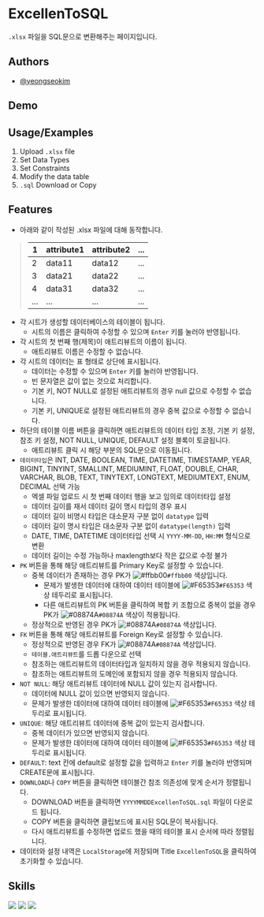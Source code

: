 # ExcellenToSQL

`.xlsx` 파일을 SQL문으로 변환해주는 페이지입니다.

## Authors

- [@yeongseokim](https://www.github.com/yeongseokim)

## Demo


## Usage/Examples

1. Upload `.xlsx` file
2. Set Data Types
3. Set Constraints
4. Modify the data table
5. `.sql` Download or Copy


## Features
- 아래와 같이 작성된 .xlsx 파일에 대해 동작합니다.
> |1| attribute1| attribute2|...|
> |-| --------- | --------- | - |
> |2| data11 | data12 |...|
> |3| data21 | data22 |...|
> |4| data31 | data32 |...|
> |...| ... | ... |...|
- 각 시트가 생성할 데이터베이스의 테이블이 됩니다.
    - 시트의 이름은 클릭하여 수정할 수 있으며 `Enter` 키를 눌러야 반영됩니다.
- 각 시트의 첫 번째 행(제목)이 애트리뷰트의 이름이 됩니다.
    - 애트리뷰트 이름은 수정할 수 없습니다.
- 각 시트의 데이터는 표 형태로 상단에 표시됩니다.
    - 데이터는 수정할 수 있으며 `Enter` 키를 눌러야 반영됩니다.
    - 빈 문자열은 값이 없는 것으로 처리합니다.
    - 기본 키, NOT NULL로 설정된 애트리뷰트의 경우 null 값으로 수정할 수 없습니다.
    - 기본 키, UNIQUE로 설정된 애트리뷰트의 경우 중복 값으로 수정할 수 없습니다.
- 하단의 테이블 이름 버튼을 클릭하면 애트리뷰트의 데이터 타입 조정, 기본 키 설정, 참조 키 설정, NOT NULL, UNIQUE, DEFAULT 설정 블록이 토글됩니다.
    - 애트리뷰트 클릭 시 해당 부분의 SQL문으로 이동됩니다.
- `데이터타입`은 INT, DATE, BOOLEAN, TIME, DATETIME, TIMESTAMP, YEAR, BIGINT, TINYINT, SMALLINT, MEDIUMINT, FLOAT, DOUBLE, CHAR, VARCHAR, BLOB, TEXT, TINYTEXT, LONGTEXT, MEDIUMTEXT, ENUM, DECIMAL 선택 가능
    - 엑셀 파일 업로드 시 첫 번째 데이터 행을 보고 임의로 데이터타입 설정
    - 데이터 길이를 재서 데이터 길이 명시 타입의 경우 표시
    - 데이터 길이 비명시 타입은 대소문자 구분 없이 `datatype` 입력
    - 데이터 길이 명시 타입은 대소문자 구분 없이 `datatype(length)` 입력
    - DATE, TIME, DATETIME 데이터타입 선택 시 `YYYY-MM-DD`, `HH:MM` 형식으로 변환
    - 데이터 길이는 수정 가능하나 maxlength보다 작은 값으로 수정 불가
- `PK` 버튼을 통해 해당 애트리뷰트를 Primary Key로 설정할 수 있습니다.
    - 중복 데이터가 존재하는 경우 PK가 ![#ffbb00](https://via.placeholder.com/10/ffbb00?text=+)`#ffbb00` 색상입니다.
        - 문제가 발생한 데이터에 대하여 데이터 테이블에 ![#F65353](https://via.placeholder.com/10/F65353?text=+)`#F65353` 색상 테두리로 표시됩니다.
        - 다른 애트리뷰트의 PK 버튼을 클릭하여 복합 키 조합으로 중복이 없을 경우 PK가 ![#08874A](https://via.placeholder.com/10/08874A?text=+)`#08874A` 색상이 적용됩니다.
    - 정상적으로 반영된 경우 PK가 ![#08874A](https://via.placeholder.com/10/08874A?text=+)`#08874A` 색상입니다.
- `FK` 버튼을 통해 해당 애트리뷰트를 Foreign Key로 설정할 수 있습니다.
    - 정상적으로 반영된 경우 FK가 ![#08874A](https://via.placeholder.com/10/08874A?text=+)`#08874A` 색상입니다.
    - `테이블.애트리뷰트`를 드롭 다운으로 선택
    - 참조하는 애트리뷰트의 데이터타입과 일치하지 않을 경우 적용되지 않습니다.
    - 참조하는 애트리뷰트의 도메인에 포함되지 않을 경우 적용되지 않습니다.
- `NOT NULL`: 해당 애트리뷰트 데이터에 NULL 값이 있는지 검사합니다.
    - 데이터에 NULL 값이 있으면 반영되지 않습니다.
    - 문제가 발생한 데이터에 대하여 데이터 테이블에 ![#F65353](https://via.placeholder.com/10/F65353?text=+)`#F65353` 색상 테두리로 표시됩니다.
- `UNIQUE`: 해당 애트리뷰트 데이터에 중복 값이 있는지 검사합니다.
    - 중복 데이터가 있으면 반영되지 않습니다.
    - 문제가 발생한 데이터에 대하여 데이터 테이블에 ![#F65353](https://via.placeholder.com/10/F65353?text=+)`#F65353` 색상 테두리로 표시됩니다.
- `DEFAULT`: text 칸에 default로 설정할 값을 입력하고 `Enter` 키를 눌러야 반영되며 CREATE문에 표시됩니다.
- `DOWNLOAD`나 `COPY` 버튼을 클릭하면 테이블간 참조 의존성에 맞게 순서가 정렬됩니다.
    - DOWNLOAD 버튼을 클릭하면 `YYYYMMDDExcellenToSQL.sql` 파일이 다운로드 됩니다.
    - COPY 버튼을 클릭하면 클립보드에 표시된 SQL문이 복사됩니다.
    - 다시 애트리뷰트를 수정하면 업로드 했을 때의 테이블 표시 순서에 따라 정렬됩니다.
- 데이터와 설정 내역은 `LocalStorage`에 저장되며 Title `ExcellenToSQL`을 클릭하여 초기화할 수 있습니다.

## Skills
<p>
<img src="https://img.shields.io/badge/html5-E34F26?style=flat-square&logo=html5&logoColor=white"> 
<img src="https://img.shields.io/badge/css-1572B6?style=flat-square&logo=css3&logoColor=white"> 
<img src="https://img.shields.io/badge/javascript-F7DF1E?style=flat-square&logo=javascript&logoColor=black"> 
</p>